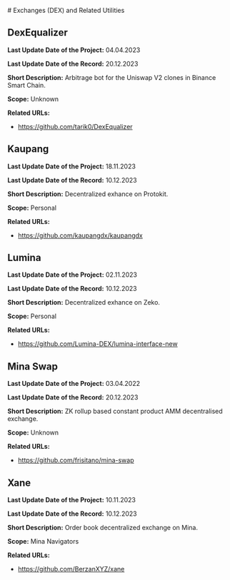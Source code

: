 # Exchanges (DEX) and Related Utilities

## DexEqualizer

**Last Update Date of the Project:** 04.04.2023

**Last Update Date of the Record:** 20.12.2023

**Short Description:** Arbitrage bot for the Uniswap V2 clones in Binance Smart Chain.

**Scope:** Unknown

**Related URLs:** 

- https://github.com/tarik0/DexEqualizer

## Kaupang

**Last Update Date of the Project:** 18.11.2023

**Last Update Date of the Record:** 10.12.2023

**Short Description:** Decentralized exhance on Protokit.

**Scope:** Personal

**Related URLs:** 

- https://github.com/kaupangdx/kaupangdx

## Lumina

**Last Update Date of the Project:** 02.11.2023

**Last Update Date of the Record:** 10.12.2023

**Short Description:** Decentralized exhance on Zeko.

**Scope:** Personal

**Related URLs:** 

- https://github.com/Lumina-DEX/lumina-interface-new

## Mina Swap

**Last Update Date of the Project:** 03.04.2022

**Last Update Date of the Record:** 20.12.2023

**Short Description:** ZK rollup based constant product AMM decentralised exchange.

**Scope:** Unknown

**Related URLs:** 

- https://github.com/frisitano/mina-swap

## Xane

**Last Update Date of the Project:** 10.11.2023

**Last Update Date of the Record:** 10.12.2023

**Short Description:** Order book decentralized exchange on Mina.

**Scope:** Mina Navigators

**Related URLs:** 

- https://github.com/BerzanXYZ/xane